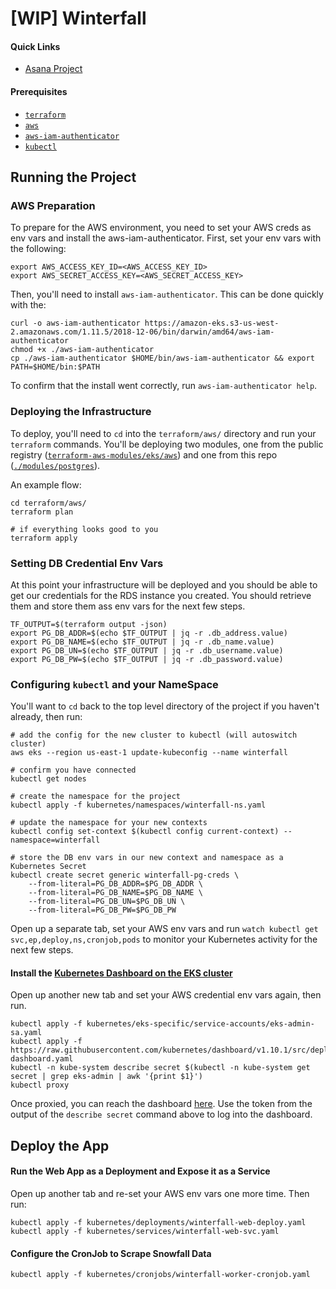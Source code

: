 # [WIP] Winterfall

#### Quick Links
- [Asana Project](https://app.asana.com/0/1108361432591475/1108361432591511)

#### Prerequisites
- [`terraform`](https://learn.hashicorp.com/terraform/getting-started/install.html)
- [`aws`](https://docs.aws.amazon.com/cli/latest/userguide/cli-chap-install.html)
- [`aws-iam-authenticator`](https://docs.aws.amazon.com/eks/latest/userguide/install-aws-iam-authenticator.html)
- [`kubectl`](https://kubernetes.io/docs/tasks/tools/install-kubectl/)


## Running the Project

### AWS Preparation

To prepare for the AWS environment, you need to set your AWS creds as env vars and install the aws-iam-authenticator. First, set your env vars with the following:

```
export AWS_ACCESS_KEY_ID=<AWS_ACCESS_KEY_ID>
export AWS_SECRET_ACCESS_KEY=<AWS_SECRET_ACCESS_KEY>
```

Then, you'll need to install `aws-iam-authenticator`. This can be done quickly with the:

```
curl -o aws-iam-authenticator https://amazon-eks.s3-us-west-2.amazonaws.com/1.11.5/2018-12-06/bin/darwin/amd64/aws-iam-authenticator
chmod +x ./aws-iam-authenticator
cp ./aws-iam-authenticator $HOME/bin/aws-iam-authenticator && export PATH=$HOME/bin:$PATH
```

To confirm that the install went correctly, run `aws-iam-authenticator help`.


### Deploying the Infrastructure

To deploy, you'll need to `cd` into the `terraform/aws/` directory and run  your `terraform` commands. You'll be deploying two modules,  one from the public registry ([`terraform-aws-modules/eks/aws`](https://registry.terraform.io/modules/terraform-aws-modules/eks/aws/2.2.0)) and one from this repo ([`./modules/postgres`](./modules/aws/rds)).

An example flow:

```
cd terraform/aws/
terraform plan

# if everything looks good to you
terraform apply
```

### Setting DB Credential  Env Vars
At this point your infrastructure will be deployed and you should be able to get our credentials for the RDS instance you created. You should retrieve them and store them ass env vars for the next few steps.


```
TF_OUTPUT=$(terraform output -json)
export PG_DB_ADDR=$(echo $TF_OUTPUT | jq -r .db_address.value)
export PG_DB_NAME=$(echo $TF_OUTPUT | jq -r .db_name.value)
export PG_DB_UN=$(echo $TF_OUTPUT | jq -r .db_username.value)
export PG_DB_PW=$(echo $TF_OUTPUT | jq -r .db_password.value)
```

### Configuring `kubectl` and your NameSpace
You'll want to `cd` back to the top level directory of the project if you haven't already, then run:

```
# add the config for the new cluster to kubectl (will autoswitch cluster)
aws eks --region us-east-1 update-kubeconfig --name winterfall

# confirm you have connected
kubectl get nodes

# create the namespace for the project
kubectl apply -f kubernetes/namespaces/winterfall-ns.yaml

# update the namespace for your new contexts
kubectl config set-context $(kubectl config current-context) --namespace=winterfall

# store the DB env vars in our new context and namespace as a Kubernetes Secret
kubectl create secret generic winterfall-pg-creds \
    --from-literal=PG_DB_ADDR=$PG_DB_ADDR \
    --from-literal=PG_DB_NAME=$PG_DB_NAME \
    --from-literal=PG_DB_UN=$PG_DB_UN \
    --from-literal=PG_DB_PW=$PG_DB_PW
```

Open up a separate tab, set your AWS env vars and run `watch kubectl get svc,ep,deploy,ns,cronjob,pods` to monitor your Kubernetes activity for the next few steps.

#### Install the [Kubernetes Dashboard on the EKS cluster](https://docs.aws.amazon.com/eks/latest/userguide/dashboard-tutorial.html)

Open up another new tab and set your AWS credential env vars again, then run.

```
kubectl apply -f kubernetes/eks-specific/service-accounts/eks-admin-sa.yaml
kubectl apply -f https://raw.githubusercontent.com/kubernetes/dashboard/v1.10.1/src/deploy/recommended/kubernetes-dashboard.yaml
kubectl -n kube-system describe secret $(kubectl -n kube-system get secret | grep eks-admin | awk '{print $1}')
kubectl proxy
```

Once proxied, you can reach the dashboard [here](http://localhost:8001/api/v1/namespaces/kube-system/services/https:kubernetes-dashboard:/proxy/#!/login). Use the token from the output of the `describe secret` command above to log into the dashboard.


## Deploy the App

#### Run the Web App as a Deployment and Expose it as a Service

Open up another tab and re-set your AWS env vars one more time. Then run:

```
kubectl apply -f kubernetes/deployments/winterfall-web-deploy.yaml
kubectl apply -f kubernetes/services/winterfall-web-svc.yaml
```

#### Configure the CronJob to Scrape Snowfall Data

```
kubectl apply -f kubernetes/cronjobs/winterfall-worker-cronjob.yaml

```
